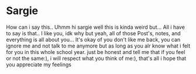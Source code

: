 # Sargie
How can i say this.. Uhmm hi sargie well this is kinda weird but... All i have to say is that.. I like you, idk why but yeah, all of those Post's, notes, and everything is all about you... It's okay of you don't like me back, you can ignore me and not talk to me anymore but as long as you alr know what i felt for you in this whole school year.
just be honest and tell me that if you feel or not the same:), i will respect what you think of me:), that's all i hope that you appreciate my feelings
